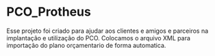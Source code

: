 # PCO_Protheus
Esse projeto foi criado para ajudar aos clientes e amigos e parceiros na implantação e utilização do PCO.
Colocamos o arquivo XML para importação do plano orçamentario de forma automatica.  
